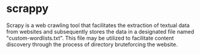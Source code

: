 # scrappy
Scrapy is a web crawling tool that facilitates the extraction of textual data from websites and subsequently stores the data in a designated file named "custom-wordlists.txt". This file may be utilized to facilitate content discovery through the process of directory bruteforcing the website.
